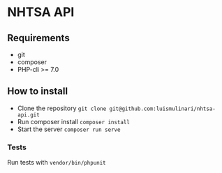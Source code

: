 # NHTSA API

## Requirements

* git
* composer
* PHP-cli >= 7.0

## How to install

* Clone the repository `git clone git@github.com:luismulinari/nhtsa-api.git`
* Run composer install `composer install`
* Start the server `composer run serve`

### Tests

Run tests with `vendor/bin/phpunit`
